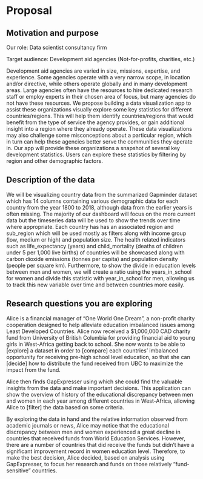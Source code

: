 # Proposal

## Motivation and purpose

Our role: Data scientist consultancy firm

Target audience: Development aid agencies (Not-for-profits, charities, etc.) 

Development aid agencies are varied in size, missions, expertise, and experience. Some agencies operate with a very narrow scope, in location and/or directive, while others operate globally and in many development areas.  Large agencies often have the resources to hire dedicated research staff or employ experts in their chosen area of focus, but many agencies do not have these resources.   We propose building a data visualization app to assist these organizations visually explore some key statistics for different countries/regions.  This will help them identify countries/regions that would benefit from the type of service the agency provides, or gain additional insight into a region where they already operate.  These data visualizations may also challenge some misconceptions about a particular region, which in turn can help these agencies better serve the communities they operate in.   Our app will provide these organizations a snapshot of several key development statistics. Users can explore these statistics by filtering by region and other demographic factors.

## Description of the data

We will be visualizing country data from the summarized Gapminder dataset which has 14 columns containing various demographic data for each country from the year 1800 to 2018, although data from the earlier years is often missing. The majority of our dashboard will focus on  the more current data but the timeseries data will be used to show the trends over time where appropriate. Each country has has an associated region and sub_region which will be used mostly as filters along with income group (low, medium or high) and population size. The health related indicators such as life_expectancy (years) and child_mortality (deaths of children under 5 per 1,000 live births) of countries will be showcased along with carbon dioxide emissions (tonnes per capita) and population density (people per square km). Furthermore, to show the divide in education levels between men and women, we will create a ratio using the years_in_school for women and divide this statistic with year_in_school for men, allowing us to track this new variable over time and between countries more easily.  

## Research questions you are exploring

Alice is a financial manager of “One World One Dream”, a non-profit charity cooperation designed to help alleviate education imbalanced issues among Least Developed Countries. Alice now received a $1,000,000 CAD charity fund from University of British Columbia for providing financial aid to young girls in West-Africa getting back to school. She now wants to be able to [explore] a dataset in order to [compare] each countries’ imbalanced opportunity for receiving pre-high school level education, so that she can [decide] how to distribute the fund received from UBC to maximize the impact from the fund. 

Alice then finds GapExpresser using which she could find the valuable insights from the data and make important decisions. This application can show the overview of history of the educational discrepancy between men and women in each year among different countries in West-Africa, allowing Alice to [filter] the data based on some criteria. 

By exploring the data in hand and the relative information observed from academic journals or news, Alice may notice that the educational discrepancy between men and women experienced a great decline in countries that received funds from World Education Services. However, there are a number of countries that did receive the funds but didn’t have a significant improvement record in women education level. Therefore, to make the best decision, Alice decided, based on analysis using GapExpresser, to focus her research and funds on those relatively “fund-sensitive” countries. 
